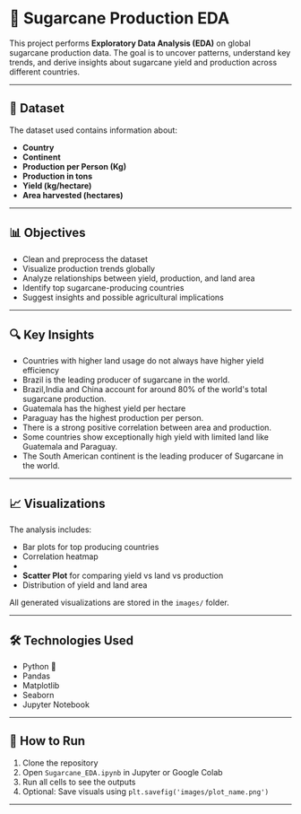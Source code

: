 
# 🍬 Sugarcane Production EDA

This project performs **Exploratory Data Analysis (EDA)** on global sugarcane production data. The goal is to uncover patterns, understand key trends, and derive insights about sugarcane yield and production across different countries.

---

## 📌 Dataset

The dataset used contains information about:

- **Country**
- **Continent**
- **Production per Person (Kg)**
- **Production in tons**
- **Yield (kg/hectare)**
- **Area harvested (hectares)**

---

## 📊 Objectives

- Clean and preprocess the dataset  
- Visualize production trends globally  
- Analyze relationships between yield, production, and land area  
- Identify top sugarcane-producing countries  
- Suggest insights and possible agricultural implications

---

## 🔍 Key Insights

- Countries with higher land usage do not always have higher yield efficiency
- Brazil is the leading producer of sugarcane in the world.
- Brazil,India and China account for around 80% of the world's total sugarcane production.
- Guatemala has the highest yield per hectare
- Paraguay has the highest production per person.
- There is a strong positive correlation between area and production.
- Some countries show exceptionally high yield with limited land like Guatemala and Paraguay.
- The South American continent is the leading producer of Sugarcane in the world.

---

## 📈 Visualizations

The analysis includes:
- Bar plots for top producing countries
- Correlation heatmap
- 
- **Scatter Plot** for comparing yield vs land vs production
- Distribution of yield and land area

All generated visualizations are stored in the `images/` folder.

---

## 🛠 Technologies Used

- Python 🐍
- Pandas
- Matplotlib
- Seaborn
- Jupyter Notebook

---

## 🚀 How to Run

1. Clone the repository  
2. Open `Sugarcane_EDA.ipynb` in Jupyter or Google Colab  
3. Run all cells to see the outputs  
4. Optional: Save visuals using `plt.savefig('images/plot_name.png')`

---


